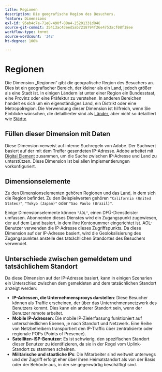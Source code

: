 ```yaml
---
title: Regionen
description: Die geografische Region des Besuchers.
feature: Dimensions
exl-id: 95ab4c7e-71e8-490f-88a4-25201331d848
source-git-commit: 35413ac43eed5ab7218794f26e4753acf08f18ee
workflow-type: tm+mt
source-wordcount: '342'
ht-degree: 100%

---
```


# Regionen

Die Dimension „Regionen“ gibt die geografische Region des Besuchers an. Dies ist ein geografischer Bereich, der kleiner als ein Land, jedoch größer als eine Stadt ist. In einigen Ländern ist unter einer Region ein Bundesstaat, eine Provinz oder eine Präfektur zu verstehen. In anderen Bereichen handelt es sich um ein eigenständiges Land, ein Distrikt oder eine Metropolregion. Die Verwendung dieser Dimension ist hilfreich, wenn Sie Einblicke wünschen, die detaillierter sind als [Länder](countries.md), aber nicht so detailliert wie [Städte](cities.md).

## Füllen dieser Dimension mit Daten

Diese Dimension verweist auf interne Suchregeln von Adobe. Der Suchwert basiert auf der mit dem Treffer gesendeten IP-Adresse. Adobe arbeitet mit [Digital Element](https://www.digitalelement.com/) zusammen, um die Suche zwischen IP-Adresse und Land zu unterstützen. Diese Dimension ist bei allen Implementierungen vorkonfiguriert.

## Dimensionselemente

Zu den Dimensionselementen gehören Regionen und das Land, in dem sich die Region befindet. Zu den Beispielwerten gehören `"California (United States)"`, `"Tokyo (Japan)"` oder `"Sao Paulo (Brazil)"`.

Einige Dimensionselemente können `"AOL"`, einen DFÜ-Dienstleister umfassen. Abonnenten dieses Dienstes wird ein Zugangspunkt zugewiesen, der auf dem Land basiert, in dem ihre Kontonummer eingerichtet ist. AOL-Benutzer verwenden die IP-Adresse dieses Zugriffspunkts. Da diese Dimension auf der IP-Adresse basiert, wird die Geolokalisierung des Zugangspunktes anstelle des tatsächlichen Standortes des Besuchers verwendet.

## Unterschiede zwischen gemeldetem und tatsächlichem Standort

Da diese Dimension auf der IP-Adresse basiert, kann in einigen Szenarien ein Unterschied zwischen dem gemeldeten und dem tatsächlichen Standort anzeigt werden:

* **IP-Adressen, die Unternehmensproxys darstellen**: Diese Besucher können als Traffic erscheinen, der über das Unternehmensnetzwerk des Benutzers kommt. Dies kann ein anderer Standort sein, wenn der Benutzer remote arbeitet.
* **Mobile IP-Adressen**: Die mobile IP-Zielerfassung funktioniert auf unterschiedlichen Ebenen, je nach Standort und Netzwerk. Eine Reihe von Netzbetreibern transportiert den IP-Traffic über zentralisierte oder regionale POPs (Points of Presence).
* **Satelliten-ISP-Benutzer**: Es ist schwierig, den spezifischen Standort dieser Benutzer zu identifizieren, da sie in der Regel vom Uplink-Standort zu stammen scheinen.
* **Militärische und staatliche IPs**: Die Mitarbeiter sind weltweit unterwegs und der Zugriff erfolgt eher über ihren Heimatstandort als von der Basis oder der Behörde aus, in der sie gegenwärtig beschäftigt sind.
